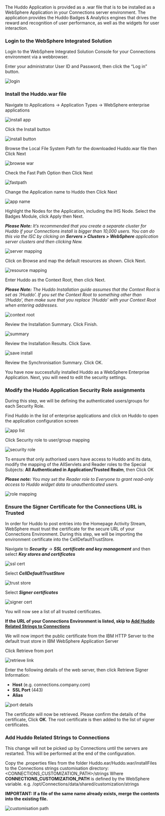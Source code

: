 The Huddo Application is provided as a .war file that is to be installed as a WebSphere Application in your Connections server environment.
The application provides the Huddo Badges & Analytics engines that drives the reward and recognition of user performance, as well as the widgets for user
interaction.

### Login to the WebSphere Integrated Solution

Login to the WebSphere Integrated Solution Console for your Connections environment via a webbrowser.

Enter your administrator User ID and Password, then click the “Log in” button.

![login](/assets/badges/install/app/WAS_Console_login.png)

### Install the Huddo.war file

Navigate to Applications → Application Types → WebSphere enterprise applications

![install app](/assets/badges/install/app/install_app.png)

Click the Install button

![install button](/assets/badges/install/app/install_button.png)

Browse the Local File System Path for the downloaded Huddo.war file then Click Next

![browse war](/assets/badges/install/app/browse_war.png)

Check the Fast Path Option then Click Next

![fastpath](/assets/badges/install/app/fastpath.png)

Change the Application name to Huddo then Click Next

![app name](/assets/badges/install/app/app_name.png)

Highlight the Nodes for the Application, including the IHS Node. Select the Badges Module, click Apply then Next.

**_Please Note:_** _It’s recommended that you create a separate cluster for Huddo if your Connections install is bigger than 10,000 users. You can do this via the ISC by clicking on_ **_Servers > Clusters > WebSphere_** _application server clusters and then clicking New._

![server mapping](/assets/badges/install/app/server_mapping.png)

Click on Browse and map the default resources as shown. Click Next.
<!--- //cluster??? -->
![resource mapping](/assets/badges/install/app/resource_mapping.png)

Enter Huddo as the Context Root, then click Next.

**_Please Note:_** _The Huddo Installation guide assumes that the Context Root is set as ‘/Huddo’. If you set the Context Root to something other than ‘/Huddo’, then make sure that you replace ‘/Huddo’ with your Context Root when entering addresses._

![context root](/assets/badges/install/app/context_root.png)

Review the Installation Summary. Click Finish.

![summary](/assets/badges/install/app/summary.png)

Review the Installation Results. Click Save.

![save install](/assets/badges/install/app/save_install.png)

Review the Synchronisation Summary. Click OK.

You have now successfully installed Huddo as a WebSphere Enterprise Application. Next, you will need to edit the security settings.


### Modify the Huddo Application Security Role assignments

During this step, we will be defining the authenticated users/groups for each Security Role.

Find Huddo in the list of enterprise applications and click on Huddo to open the application configuration screen

![app list](/assets/badges/install/app/kudos_app_list.png)

Click Security role to user/group mapping

![security role](/assets/badges/install/app/security_role_link.png)

To ensure that only authorised users have access to Huddo and its data, modify the mapping of the AllServlets and Reader roles to the Special Subjects: **All Authenticated in Application/Trusted Realm**, then Click OK

**_Please note:_** _You may set the Reader role to Everyone to grant read-only access to Huddo widget data to unauthenticated users._

![role mapping](/assets/badges/install/app/role_mapping.png)

### Ensure the Signer Certificate for the Connections URL is Trusted

In order for Huddo to post entries into the Homepage Activity Stream, WebSphere must trust the certificate for the secure URL of your Connections
Environment. During this step, we will be importing the environment certificate into the CellDefaultTrustStore.

Navigate to **_Security_** → **_SSL certificate and key management_** and then select **_Key stores and certificates_**

![ssl cert](/assets/badges/install/app/SSL_cert_link.png)

Select **_CellDefaultTrustStore_**

![trust store](/assets/badges/install/app/celldefaulttruststore.png)

Select **_Signer certificates_**

![signer cert](/assets/badges/install/app/signer_cert_link.png)

You will now see a list of all trusted certificates.

**If the URL of your Connections Environment is listed, skip to [Add Huddo Related Strings to Connections](/badges/install/app/app/#add-kudos-related-strings-to-connections)**

We will now import the public certificate from the IBM HTTP Server to the default trust store in IBM WebSphere Application Server

Click Retrieve from port

![retrieve link](/assets/badges/install/app/retrieve_link.png)

Enter the following details of the web server, then click Retrieve Signer Information:

- **Host** (e.g. connections.company.com)
- **SSL Port** (443)
- **Alias**

![port details](/assets/badges/install/app/port_details.png)


The certificate will now be retrieved. Please confirm the details of the certificate, Click **OK**.
The root certificate is then added to the list of signer certificates.

### Add Huddo Related Strings to Connections

This change will not be picked up by Connections until the servers are restarted. This will be performed at the end of the configuration.

Copy the .properties files from the folder Huddo.ear/Huddo.war/installFiles to the Connections strings customisation directory:
<CONNECTIONS_CUSTOMIZATION_PATH>/strings
Where **CONNECTIONS_CUSTOMIZATION_PATH** is defined by the WebSphere variable.
e.g. /opt/Connections/data/shared/customization/strings

**IMPORTANT: If a file of the same name already exists, merge the contents into the existing file.**

![customisation path](/assets/badges/install/app/conn_customisation_path.png)

